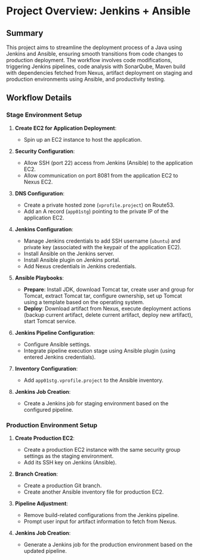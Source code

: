 # Project Overview: Jenkins + Ansible

## Summary

This project aims to streamline the deployment process of a Java using Jenkins and Ansible, ensuring smooth transitions from code changes to production deployment. The workflow involves code modifications, triggering Jenkins pipelines, code analysis with SonarQube, Maven build with dependencies fetched from Nexus, artifact deployment on staging and production environments using Ansible, and productivity testing.

## Workflow Details

### Stage Environment Setup

1. **Create EC2 for Application Deployment**:
   - Spin up an EC2 instance to host the application.

2. **Security Configuration**:
   - Allow SSH (port 22) access from Jenkins (Ansible) to the application EC2.
   - Allow communication on port 8081 from the application EC2 to Nexus EC2.

3. **DNS Configuration**:
   - Create a private hosted zone (`vprofile.project`) on Route53.
   - Add an A record (`app01stg`) pointing to the private IP of the application EC2.

4. **Jenkins Configuration**:
   - Manage Jenkins credentials to add SSH username (`ubuntu`) and private key (associated with the keypair of the application EC2).
   - Install Ansible on the Jenkins server.
   - Install Ansible plugin on Jenkins portal.
   - Add Nexus credentials in Jenkins credentials.

5. **Ansible Playbooks**:
   - **Prepare**: Install JDK, download Tomcat tar, create user and group for Tomcat, extract Tomcat tar, configure ownership, set up Tomcat using a template based on the operating system.
   - **Deploy**: Download artifact from Nexus, execute deployment actions (backup current artifact, delete current artifact, deploy new artifact), start Tomcat service.

6. **Jenkins Pipeline Configuration**:
   - Configure Ansible settings.
   - Integrate pipeline execution stage using Ansible plugin (using entered Jenkins credentials).

7. **Inventory Configuration**:
   - Add `app01stg.vprofile.project` to the Ansible inventory.

8. **Jenkins Job Creation**:
   - Create a Jenkins job for staging environment based on the configured pipeline.

### Production Environment Setup

1. **Create Production EC2**:
   - Create a production EC2 instance with the same security group settings as the staging environment.
   - Add its SSH key on Jenkins (Ansible).

2. **Branch Creation**:
   - Create a production Git branch.
   - Create another Ansible inventory file for production EC2.

3. **Pipeline Adjustment**:
   - Remove build-related configurations from the Jenkins pipeline.
   - Prompt user input for artifact information to fetch from Nexus.

4. **Jenkins Job Creation**:
   - Generate a Jenkins job for the production environment based on the updated pipeline.
